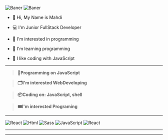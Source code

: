 
![Baner](https://github.com/SaLaMaNdeR-81/SaLaMaNdeR-81/assets/104043896/713fe7c7-4661-4da4-8958-a5293b097058)
![Baner](https://github.com/SaLaMaNdeR-81/SaLaMaNdeR-81/assets/104043896/49b67280-ba5a-4f75-bde7-62f33ffba0f3)



- 👋 Hi, My Name is Mahdi
  
- 💻 I'm Junior FullStack Developer
- 👀 I'm interested in programming 
- 🌱 I'm learning programming
- 💞️ I like coding with JavaScript
  
---
> **💾Programming on JavaScript**

> **🗂️I'm interested WebDeveloping**

> **📦Coding on: JavaScript, shell**

> **🎟️I'm interested Programing**

----

![React]()
![Html](https://img.shields.io/badge/-HTML-%23de4b25?logo=html5&logoColor=white)
![Sass](https://img.shields.io/badge/Sass-purple?logo=sass&logoColor=white)
![JavaScript](https://img.shields.io/badge/JavaScript-yellow?logo=JavaScript)
![React](https://img.shields.io/badge/React.Js-blue?logo=react)


----

----


